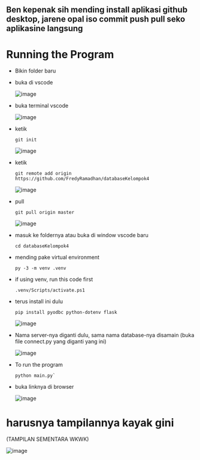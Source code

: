 ## Ben kepenak sih mending install aplikasi github desktop, jarene opal iso commit push pull seko aplikasine langsung

# Running the Program
- Bikin folder baru
- buka di vscode

  ![image](https://github.com/user-attachments/assets/c8edf4fa-58c0-423f-a8c3-15084e3374c4)

- buka terminal vscode

  ![image](https://github.com/user-attachments/assets/7d8bb244-e053-451e-ac30-42fb2c9ba4c4)

- ketik

      git init
  
  ![image](https://github.com/user-attachments/assets/3cfd7ceb-ebfa-4981-a416-e9054713a467)

- ketik

      git remote add origin https://github.com/FredyRamadhan/databaseKelompok4

  ![image](https://github.com/user-attachments/assets/d53b87b3-501b-4847-ba41-d8a1abbb787f)

- pull

      git pull origin master

  ![image](https://github.com/user-attachments/assets/c8267381-a2e6-42f8-809a-2188fbe880ee)

- masuk ke foldernya atau buka di window vscode baru

      cd databaseKelompok4

- mending pake virtual environment

      py -3 -m venv .venv

- if using venv, run this code first

      .venv/Scripts/activate.ps1

- terus install ini dulu

      pip install pyodbc python-dotenv flask

  ![image](https://github.com/user-attachments/assets/4c90c0f5-e484-4434-9318-c741bae689b0)

- Nama server-nya diganti dulu, sama nama database-nya disamain (buka file connect.py yang diganti yang ini)


  ![image](https://github.com/user-attachments/assets/e14180b1-b7f5-47be-ac32-78271d67ec01)


- To run the program
    
      python main.py`

- buka linknya di browser

  ![image](https://github.com/user-attachments/assets/f11860c2-3635-436c-9db3-4eae11d2828e)


# harusnya tampilannya kayak gini
(TAMPILAN SEMENTARA WKWK)

  ![image](https://github.com/user-attachments/assets/fc6258f4-1e4d-4dba-b79c-0a4e1c567e06)

